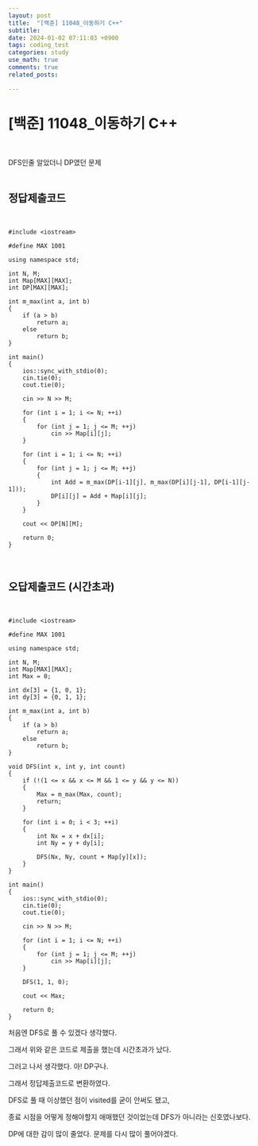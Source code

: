 ```yaml
---
layout: post
title:  "[백준] 11048_이동하기 C++"
subtitle:   
date: 2024-01-02 07:11:03 +0900
tags: coding_test
categories: study
use_math: true
comments: true
related_posts:

---
```


# [백준] 11048_이동하기 C++<br/>
<br/>

DFS인줄 알았더니 DP였던 문제<br/>
<br/>

## 정답제출코드<br/>
<br/>

```
#include <iostream>

#define MAX 1001

using namespace std;

int N, M;
int Map[MAX][MAX];
int DP[MAX][MAX];

int m_max(int a, int b)
{
    if (a > b)
        return a;
    else
        return b;
}

int main()
{
    ios::sync_with_stdio(0);
    cin.tie(0);
    cout.tie(0);

    cin >> N >> M;
    
    for (int i = 1; i <= N; ++i)
    {
        for (int j = 1; j <= M; ++j)
            cin >> Map[i][j];
    }

    for (int i = 1; i <= N; ++i)
    {
        for (int j = 1; j <= M; ++j)
        {
            int Add = m_max(DP[i-1][j], m_max(DP[i][j-1], DP[i-1][j-1]));
            DP[i][j] = Add + Map[i][j];
        }
    }

    cout << DP[N][M];

    return 0;
}
```

<br/>

## 오답제출코드 (시간초과)<br/>
<br/>

```
#include <iostream>

#define MAX 1001

using namespace std;

int N, M;
int Map[MAX][MAX];
int Max = 0;

int dx[3] = {1, 0, 1};
int dy[3] = {0, 1, 1};

int m_max(int a, int b)
{
    if (a > b)
        return a;
    else
        return b;
}

void DFS(int x, int y, int count)
{
    if (!(1 <= x && x <= M && 1 <= y && y <= N))
    {
        Max = m_max(Max, count);
        return;
    }

    for (int i = 0; i < 3; ++i)
    {
        int Nx = x + dx[i];
        int Ny = y + dy[i];

        DFS(Nx, Ny, count + Map[y][x]);
    }
}

int main()
{
    ios::sync_with_stdio(0);
    cin.tie(0);
    cout.tie(0);

    cin >> N >> M;
    
    for (int i = 1; i <= N; ++i)
    {
        for (int j = 1; j <= M; ++j)
            cin >> Map[i][j];
    }

    DFS(1, 1, 0);

    cout << Max;

    return 0;
}
```

처음엔 DFS로 풀 수 있겠다 생각했다.<br/>

그래서 위와 같은 코드로 제출을 했는데 시간초과가 났다.<br/>

그러고 나서 생각했다. 아! DP구나.<br/>

그래서 정답제출코드로 변환하였다.<br/>

DFS로 풀 때 이상했던 점이 visited를 굳이 안써도 됐고,<br/>

종료 시점을 어떻게 정해야할지 애매했던 것이었는데 DFS가 아니라는 신호였나보다.<br/>

DP에 대한 감이 많이 줄었다. 문제를 다시 많이 풀어야겠다.<br/>